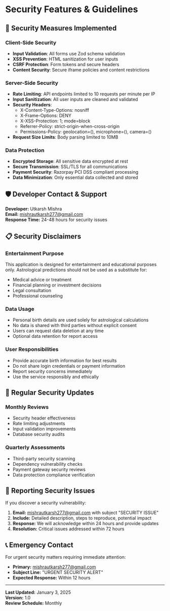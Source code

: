 # Security Features & Guidelines

## 🔐 Security Measures Implemented

### Client-Side Security
- **Input Validation**: All forms use Zod schema validation
- **XSS Prevention**: HTML sanitization for user inputs
- **CSRF Protection**: Form tokens and secure headers
- **Content Security**: Secure iframe policies and content restrictions

### Server-Side Security
- **Rate Limiting**: API endpoints limited to 10 requests per minute per IP
- **Input Sanitization**: All user inputs are cleaned and validated
- **Security Headers**: 
  - X-Content-Type-Options: nosniff
  - X-Frame-Options: DENY
  - X-XSS-Protection: 1; mode=block
  - Referrer-Policy: strict-origin-when-cross-origin
  - Permissions-Policy: geolocation=(), microphone=(), camera=()
- **Request Size Limits**: Body parsing limited to 10MB

### Data Protection
- **Encrypted Storage**: All sensitive data encrypted at rest
- **Secure Transmission**: SSL/TLS for all communications
- **Payment Security**: Razorpay PCI DSS compliant processing
- **Data Minimization**: Only essential data collected and stored

## 🛡️ Developer Contact & Support

**Developer:** Utkarsh Mishra  
**Email:** mishrautkarsh277@gmail.com  
**Response Time:** 24-48 hours for security issues

## 📋 Security Disclaimers

### Entertainment Purpose
This application is designed for entertainment and educational purposes only. Astrological predictions should not be used as a substitute for:
- Medical advice or treatment
- Financial planning or investment decisions
- Legal consultation
- Professional counseling

### Data Usage
- Personal birth details are used solely for astrological calculations
- No data is shared with third parties without explicit consent
- Users can request data deletion at any time
- Optional data retention for report access

### User Responsibilities
- Provide accurate birth information for best results
- Do not share login credentials or payment information
- Report security concerns immediately
- Use the service responsibly and ethically

## 🔄 Regular Security Updates

### Monthly Reviews
- Security header effectiveness
- Rate limiting adjustments
- Input validation improvements
- Database security audits

### Quarterly Assessments
- Third-party security scanning
- Dependency vulnerability checks
- Payment gateway security reviews
- Data protection compliance verification

## 🚨 Reporting Security Issues

If you discover a security vulnerability:

1. **Email:** mishrautkarsh277@gmail.com with subject "SECURITY ISSUE"
2. **Include:** Detailed description, steps to reproduce, potential impact
3. **Response:** We will acknowledge within 24 hours and provide updates
4. **Resolution:** Critical issues addressed within 72 hours

## 📞 Emergency Contact

For urgent security matters requiring immediate attention:
- **Primary:** mishrautkarsh277@gmail.com
- **Subject Line:** "URGENT SECURITY ALERT"
- **Expected Response:** Within 12 hours

---

**Last Updated:** January 3, 2025  
**Version:** 1.0  
**Review Schedule:** Monthly